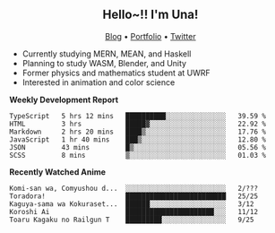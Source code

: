 <h2 align="center">
  Hello~!! I'm Una!
</h2>

<p align="center">
  <a href="https://anarchy.website/">Blog</a> &bull;
  <a href="https://una-ada.github.io/">Portfolio</a> &bull;
  <a href="https://twitter.com/xn__z7x">Twitter</a>
</p>

- Currently studying MERN, MEAN, and Haskell
- Planning to study WASM, Blender, and Unity
- Former physics and mathematics student at UWRF
- Interested in animation and color science

**Weekly Development Report**

<!--START_SECTION:waka-->

```text
TypeScript   5 hrs 12 mins   ██████████░░░░░░░░░░░░░░░   39.59 %
HTML         3 hrs           █████▓░░░░░░░░░░░░░░░░░░░   22.92 %
Markdown     2 hrs 20 mins   ████▒░░░░░░░░░░░░░░░░░░░░   17.76 %
JavaScript   1 hr 40 mins    ███▒░░░░░░░░░░░░░░░░░░░░░   12.80 %
JSON         43 mins         █▒░░░░░░░░░░░░░░░░░░░░░░░   05.56 %
SCSS         8 mins          ▒░░░░░░░░░░░░░░░░░░░░░░░░   01.03 %
```

<!--END_SECTION:waka-->

**Recently Watched Anime**

<!-- RECENT-ANIME:START -->

    Komi-san wa, Comyushou d...  ░░░░░░░░░░░░░░░░░░░░░░░░░   2/???
    Toradora!                    █████████████████████████   25/25
    Kaguya-sama wa Kokuraset...  ██████░░░░░░░░░░░░░░░░░░░   3/12
    Koroshi Ai                   ██████████████████████░░░   11/12
    Toaru Kagaku no Railgun T    █████████░░░░░░░░░░░░░░░░   9/25
<!-- RECENT-ANIME:END -->
